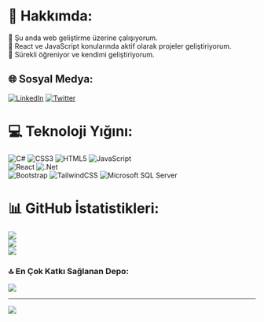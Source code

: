 # 💫 Hakkımda:
🔭 Şu anda web geliştirme üzerine çalışıyorum.<br>👯 React ve JavaScript konularında aktif olarak projeler geliştiriyorum.<br>🌱 Sürekli öğreniyor ve kendimi geliştiriyorum.

## 🌐 Sosyal Medya:
[![LinkedIn](https://img.shields.io/badge/LinkedIn-%230077B5.svg?logo=linkedin&logoColor=white)](https://www.linkedin.com/in/onur-hacıosmanoğlu-20a8341a6/) [![Twitter](https://img.shields.io/badge/Twitter-%231DA1F2.svg?logo=Twitter&logoColor=white)](https://twitter.com/Onurhcs53) 

# 💻 Teknoloji Yığını:
![C#](https://img.shields.io/badge/c%23-%23239120.svg?style=for-the-badge&logo=c-sharp&logoColor=white) ![CSS3](https://img.shields.io/badge/css3-%231572B6.svg?style=for-the-badge&logo=css3&logoColor=white) ![HTML5](https://img.shields.io/badge/html5-%23E34F26.svg?style=for-the-badge&logo=html5&logoColor=white) ![JavaScript](https://img.shields.io/badge/javascript-%23323330.svg?style=for-the-badge&logo=javascript&logoColor=%23F7DF1E)  
![React](https://img.shields.io/badge/react-%2320232a.svg?style=for-the-badge&logo=react&logoColor=%2361DAFB) ![.Net](https://img.shields.io/badge/.NET-5C2D91?style=for-the-badge&logo=.net&logoColor=white)  
![Bootstrap](https://img.shields.io/badge/bootstrap-%23563D7C.svg?style=for-the-badge&logo=bootstrap&logoColor=white) ![TailwindCSS](https://img.shields.io/badge/tailwindcss-%2338B2AC.svg?style=for-the-badge&logo=tailwind-css&logoColor=white) ![Microsoft SQL Server](https://img.shields.io/badge/Microsoft%20SQL%20Server-CC2927?style=for-the-badge&logo=microsoft%20sql%20server&logoColor=white)

# 📊 GitHub İstatistikleri:
![](https://github-readme-stats.vercel.app/api?username=onurhcs&theme=radical&hide_border=false&include_all_commits=false&count_private=true)<br/>
![](https://github-readme-streak-stats.herokuapp.com/?user=onurhcs&theme=radical&hide_border=false)<br/>
![](https://github-readme-stats.vercel.app/api/top-langs/?username=onurhcs&theme=radical&hide_border=false&include_all_commits=false&count_private=true&layout=compact)

### 🔝 En Çok Katkı Sağlanan Depo:
![](https://github-contributor-stats.vercel.app/api?username=onurhcs&limit=5&theme=dark&combine_all_yearly_contributions=true)

---

[![](https://visitcount.itsvg.in/api?id=onurhcs&icon=0&color=0)](https://visitcount.itsvg.in)

<!-- Bu README, sizin yeteneklerinize ve projelerinize uygun hale getirilmiştir. -->
